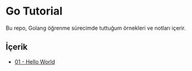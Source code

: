 # Go Tutorial

Bu repo, Golang öğrenme sürecimde tuttuğum örnekleri ve notları içerir.

## İçerik

- [01 - Hello World](./01-hello-world)
